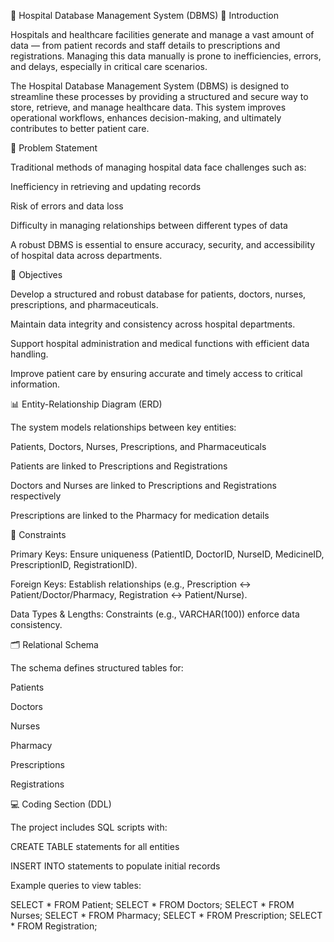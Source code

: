 🏥 Hospital Database Management System (DBMS)
📌 Introduction

Hospitals and healthcare facilities generate and manage a vast amount of data — from patient records and staff details to prescriptions and registrations. Managing this data manually is prone to inefficiencies, errors, and delays, especially in critical care scenarios.

The Hospital Database Management System (DBMS) is designed to streamline these processes by providing a structured and secure way to store, retrieve, and manage healthcare data. This system improves operational workflows, enhances decision-making, and ultimately contributes to better patient care.

🎯 Problem Statement

Traditional methods of managing hospital data face challenges such as:

Inefficiency in retrieving and updating records

Risk of errors and data loss

Difficulty in managing relationships between different types of data

A robust DBMS is essential to ensure accuracy, security, and accessibility of hospital data across departments.

🎯 Objectives

Develop a structured and robust database for patients, doctors, nurses, prescriptions, and pharmaceuticals.

Maintain data integrity and consistency across hospital departments.

Support hospital administration and medical functions with efficient data handling.

Improve patient care by ensuring accurate and timely access to critical information.

📊 Entity-Relationship Diagram (ERD)

The system models relationships between key entities:

Patients, Doctors, Nurses, Prescriptions, and Pharmaceuticals

Patients are linked to Prescriptions and Registrations

Doctors and Nurses are linked to Prescriptions and Registrations respectively

Prescriptions are linked to the Pharmacy for medication details

🔑 Constraints

Primary Keys: Ensure uniqueness (PatientID, DoctorID, NurseID, MedicineID, PrescriptionID, RegistrationID).

Foreign Keys: Establish relationships (e.g., Prescription ↔ Patient/Doctor/Pharmacy, Registration ↔ Patient/Nurse).

Data Types & Lengths: Constraints (e.g., VARCHAR(100)) enforce data consistency.

🗂️ Relational Schema

The schema defines structured tables for:

Patients

Doctors

Nurses

Pharmacy

Prescriptions

Registrations

💻 Coding Section (DDL)

The project includes SQL scripts with:

CREATE TABLE statements for all entities

INSERT INTO statements to populate initial records

Example queries to view tables:

SELECT * FROM Patient;
SELECT * FROM Doctors;
SELECT * FROM Nurses;
SELECT * FROM Pharmacy;
SELECT * FROM Prescription;
SELECT * FROM Registration;

